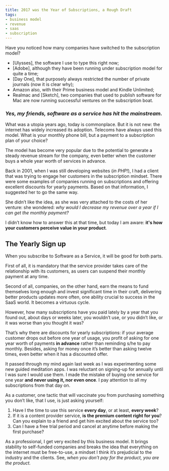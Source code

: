 ```yaml
---
title: 2017 was the Year of Subscriptions, a Rough Draft
tags:
- business model
- revenue
- saas
- subscription
---
```

Have you noticed how many companies have switched to the subscription model?

- [Ulysses], the software I use to type this right now;
- [Adobe], although they have been running under subscription model for quite a time;
- [Day One], that purposely always restricted the number of private journals (now it is clear why);
- Amazon also, with their Prime business model and Kindle Unlimited;
- Realmac and [Sketch], two companies that used to publish software for Mac are now running successful ventures on the subscription boat.

### _Yes, my friends, software as a service has hit the mainstream._

What was a utopia years ago, today is commonplace. But it is not new: the internet has widely increased its adoption. Telecoms have always used this model. What is your monthly phone bill, but a payment to a subscription plan of your choice?

The model has become very popular due to the potential to generate a steady revenue stream for the company, even better when the customer buys a whole year worth of services in advance.

Back in 2001, when I was still developing websites (_in PHP!_), I had a client that was trying to engage her customers in the subscription mindset. There were some examples of companies running on subscriptions and offering excellent discounts for yearly payments. Based on that information, I suggested her to go the same way.

She didn’t like the idea, as she was very attached to the costs of her venture: she wondered: _why would I decrease my revenue over a year if I can get the monthly payment?_

I didn’t know how to answer this at that time, but today I am aware: **it's how your customers perceive value in your product**.

## The Yearly Sign up

When you subscribe to Software as a Service, it will be good for both parts.

First of all, it is mandatory that the service provider takes care of the relationship with its customers, as users can suspend their monthly payment at any time.

Second of all, companies, on the other hand, earn the means to fund themselves long enough and invest significant time in their craft, delivering better products updates more often, one ability crucial to success in the SaaS world. It becomes a virtuous cycle.

However, how many subscriptions have you paid lately by a year that you found out, about days or weeks later, you wouldn’t use, or you didn’t like, or it was worse than you thought it was?

That’s why there are discounts for yearly subscriptions: if your average customer drops out before one year of usage, you profit of asking for one year worth of payments **in advance** rather than reminding s/he to pay monthly. Besides, asking for money once it’s better than asking twelve times, even better when it has a discounted offer.

It passed through my mind again last week as I was experimenting some new guided meditation apps. I was reluctant on signing-up for annually until I was sure I would use them. I made the mistake of buying one service for one year **and never using it, nor even once**. I pay attention to all my subscriptions from that day on.

As a customer, one tactic that will vaccinate you from purchasing something you don’t like, that I use, is just asking yourself:

1. Have I the time to use this service **every day**, or at least, **every week**?
2. If it is a content provider service, **is the premium content right for you**? Can you explain to a friend and get him excited about the service too?
3. Can I have a free trial period and cancel at anytime before making the first purchase?

As a professional, I get very excited by this business model. It brings stability to self-funded companies and breaks the idea that everything on the internet must be free-to-use, a mindset I think it’s prejudicial to the industry and the clients. See, _when you don’t pay for the product, you are the product._

